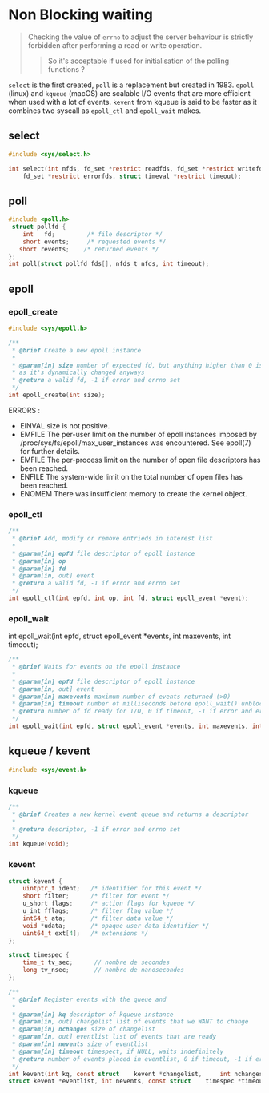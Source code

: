 # Non Blocking waiting #

> Checking the value of `errno` to adjust the server behaviour is strictly forbidden after performing a read or write operation.
> > So it's acceptable if used for initialisation of the polling functions ?

`select` is the first created, `poll` is a replacement but created in 1983.
`epoll` (linux) and `kqueue` (macOS) are scalable I/O events that are more efficient when used with a lot of events. `kevent` from kqueue is said to be faster as it combines two syscall as `epoll_ctl` and `epoll_wait` makes.

## select ##

```C
#include <sys/select.h>

int select(int nfds, fd_set *restrict readfds, fd_set *restrict writefds,
    fd_set *restrict errorfds, struct timeval *restrict timeout);
```

## poll ##

```C
#include <poll.h>
 struct pollfd {
    int   fd;         /* file descriptor */
    short events;     /* requested events */
   short revents;    /* returned events */
};
int poll(struct pollfd fds[], nfds_t nfds, int timeout);
```

## epoll ##

### epoll_create ###

```C
#include <sys/epoll.h>
```

```C
/**
 * @brief Create a new epoll instance
 * 
 * @param[in] size number of expected fd, but anything higher than 0 is OK
 * as it's dynamically changed anyways
 * @return a valid fd, -1 if error and errno set
 */
int epoll_create(int size);
```

ERRORS :

* EINVAL size is not positive.
* EMFILE The  per-user  limit  on the number of epoll instances imposed by /proc/sys/fs/epoll/max_user_instances was encountered.  See epoll(7) for further details.
* EMFILE The per-process limit on the number of open file descriptors has been reached.
* ENFILE The system-wide limit on the total number of open files has been reached.
* ENOMEM There was insufficient memory to create the kernel object.

### epoll_ctl ###

```C
/**
 * @brief Add, modify or remove entrieds in interest list
 * 
 * @param[in] epfd file descriptor of epoll instance
 * @param[in] op
 * @param[in] fd
 * @param[in, out] event
 * @return a valid fd, -1 if error and errno set
 */
int epoll_ctl(int epfd, int op, int fd, struct epoll_event *event);
```

### epoll_wait ###

int epoll_wait(int epfd, struct epoll_event *events, int maxevents, int timeout);

```C
/**
 * @brief Waits for events on the epoll instance 
 * 
 * @param[in] epfd file descriptor of epoll instance
 * @param[in, out] event
 * @param[in] maxevents maximum number of events returned (>0)
 * @param[in] timeout number of milliseconds before epoll_wait() unblocks itself
 * @return number of fd ready for I/O, 0 if timeout, -1 if error and errno set
 */
int epoll_wait(int epfd, struct epoll_event *events, int maxevents, int timeout);
```

## kqueue / kevent ##

```C
#include <sys/event.h>
```

### kqueue ###

```C
/**
 * @brief Creates a new kernel event queue and returns a descriptor
 * 
 * @return descriptor, -1 if error and errno set 
 */
int kqueue(void);
```

### kevent ###

```C
struct kevent {
    uintptr_t ident;   /* identifier for this event */
    short filter;      /* filter for event */
    u_short flags;     /* action flags for kqueue */
    u_int fflags;      /* filter flag value */
    int64_t ata;       /* filter data value */
    void *udata;       /* opaque user data identifier */
    uint64_t ext[4];   /* extensions */
};

struct timespec {
    time_t tv_sec;      // nombre de secondes
    long tv_nsec;       // nombre de nanosecondes
};

/**
 * @brief Register events with the queue and 
 * 
 * @param[in] kq descriptor of kqueue instance
 * @param[in, out] changelist list of events that we WANT to change
 * @param[in] nchanges size of changelist
 * @param[in, out] eventlist list of events that are ready
 * @param[in] nevents size of eventlist
 * @param[in] timeout timespect, if NULL, waits indefinitely
 * @return number of events placed in eventlist, 0 if timeout, -1 if error and errno set 
 */
int kevent(int kq, const struct    kevent *changelist,     int nchanges,
struct kevent *eventlist, int nevents, const struct    timespec *timeout);
```
